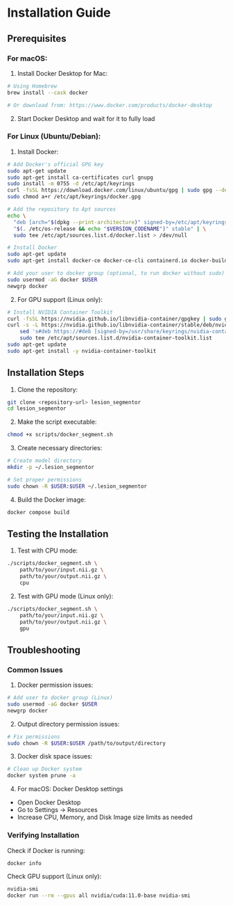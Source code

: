 # Installation Guide

## Prerequisites

### For macOS:
1. Install Docker Desktop for Mac:
```bash
# Using Homebrew
brew install --cask docker

# Or download from: https://www.docker.com/products/docker-desktop
```

2. Start Docker Desktop and wait for it to fully load

### For Linux (Ubuntu/Debian):
1. Install Docker:
```bash
# Add Docker's official GPG key
sudo apt-get update
sudo apt-get install ca-certificates curl gnupg
sudo install -m 0755 -d /etc/apt/keyrings
curl -fsSL https://download.docker.com/linux/ubuntu/gpg | sudo gpg --dearmor -o /etc/apt/keyrings/docker.gpg
sudo chmod a+r /etc/apt/keyrings/docker.gpg

# Add the repository to Apt sources
echo \
  "deb [arch="$(dpkg --print-architecture)" signed-by=/etc/apt/keyrings/docker.gpg] https://download.docker.com/linux/ubuntu \
  "$(. /etc/os-release && echo "$VERSION_CODENAME")" stable" | \
  sudo tee /etc/apt/sources.list.d/docker.list > /dev/null

# Install Docker
sudo apt-get update
sudo apt-get install docker-ce docker-ce-cli containerd.io docker-buildx-plugin docker-compose-plugin

# Add your user to docker group (optional, to run docker without sudo)
sudo usermod -aG docker $USER
newgrp docker
```

2. For GPU support (Linux only):
```bash
# Install NVIDIA Container Toolkit
curl -fsSL https://nvidia.github.io/libnvidia-container/gpgkey | sudo gpg --dearmor -o /usr/share/keyrings/nvidia-container-toolkit-keyring.gpg
curl -s -L https://nvidia.github.io/libnvidia-container/stable/deb/nvidia-container-toolkit.list | \
    sed 's#deb https://#deb [signed-by=/usr/share/keyrings/nvidia-container-toolkit-keyring.gpg] https://#g' | \
    sudo tee /etc/apt/sources.list.d/nvidia-container-toolkit.list
sudo apt-get update
sudo apt-get install -y nvidia-container-toolkit
```

## Installation Steps

1. Clone the repository:
```bash
git clone <repository-url> lesion_segmentor
cd lesion_segmentor
```

2. Make the script executable:
```bash
chmod +x scripts/docker_segment.sh
```

3. Create necessary directories:
```bash
# Create model directory
mkdir -p ~/.lesion_segmentor

# Set proper permissions
sudo chown -R $USER:$USER ~/.lesion_segmentor
```

4. Build the Docker image:
```bash
docker compose build
```

## Testing the Installation

1. Test with CPU mode:
```bash
./scripts/docker_segment.sh \
    path/to/your/input.nii.gz \
    path/to/your/output.nii.gz \
    cpu
```

2. Test with GPU mode (Linux only):
```bash
./scripts/docker_segment.sh \
    path/to/your/input.nii.gz \
    path/to/your/output.nii.gz \
    gpu
```

## Troubleshooting

### Common Issues

1. Docker permission issues:
```bash
# Add user to docker group (Linux)
sudo usermod -aG docker $USER
newgrp docker
```

2. Output directory permission issues:
```bash
# Fix permissions
sudo chown -R $USER:$USER /path/to/output/directory
```

3. Docker disk space issues:
```bash
# Clean up Docker system
docker system prune -a
```

4. For macOS: Docker Desktop settings
- Open Docker Desktop
- Go to Settings -> Resources
- Increase CPU, Memory, and Disk Image size limits as needed

### Verifying Installation

Check if Docker is running:
```bash
docker info
```

Check GPU support (Linux only):
```bash
nvidia-smi
docker run --rm --gpus all nvidia/cuda:11.0-base nvidia-smi
``` 